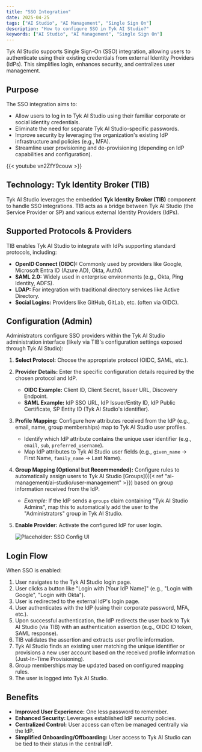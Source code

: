 ```yaml
---
title: "SSO Integration"
date: 2025-04-25
tags: ["AI Studio", "AI Management", "Single Sign On"]
description: "How to configure SSO in Tyk AI Studio?"
keywords: ["AI Studio", "AI Management", "Single Sign On"]
---
```


Tyk AI Studio supports Single Sign-On (SSO) integration, allowing users to authenticate using their existing credentials from external Identity Providers (IdPs). This simplifies login, enhances security, and centralizes user management.

## Purpose

The SSO integration aims to:

*   Allow users to log in to Tyk AI Studio using their familiar corporate or social identity credentials.
*   Eliminate the need for separate Tyk AI Studio-specific passwords.
*   Improve security by leveraging the organization's existing IdP infrastructure and policies (e.g., MFA).
*   Streamline user provisioning and de-provisioning (depending on IdP capabilities and configuration).

{{< youtube vn2ZfY9couw >}}

## Technology: Tyk Identity Broker (TIB)

Tyk AI Studio leverages the embedded **Tyk Identity Broker (TIB)** component to handle SSO integrations. TIB acts as a bridge between Tyk AI Studio (the Service Provider or SP) and various external Identity Providers (IdPs).

## Supported Protocols & Providers

TIB enables Tyk AI Studio to integrate with IdPs supporting standard protocols, including:

*   **OpenID Connect (OIDC):** Commonly used by providers like Google, Microsoft Entra ID (Azure AD), Okta, Auth0.
*   **SAML 2.0:** Widely used in enterprise environments (e.g., Okta, Ping Identity, ADFS).
*   **LDAP:** For integration with traditional directory services like Active Directory.
*   **Social Logins:** Providers like GitHub, GitLab, etc. (often via OIDC).

## Configuration (Admin)

Administrators configure SSO providers within the Tyk AI Studio administration interface (likely via TIB's configuration settings exposed through Tyk AI Studio):

1.  **Select Protocol:** Choose the appropriate protocol (OIDC, SAML, etc.).
2.  **Provider Details:** Enter the specific configuration details required by the chosen protocol and IdP.
    *   **OIDC Example:** Client ID, Client Secret, Issuer URL, Discovery Endpoint.
    *   **SAML Example:** IdP SSO URL, IdP Issuer/Entity ID, IdP Public Certificate, SP Entity ID (Tyk AI Studio's identifier).
3.  **Profile Mapping:** Configure how attributes received from the IdP (e.g., email, name, group memberships) map to Tyk AI Studio user profiles.
    *   Identify which IdP attribute contains the unique user identifier (e.g., `email`, `sub`, `preferred_username`).
    *   Map IdP attributes to Tyk AI Studio user fields (e.g., `given_name` -> First Name, `family_name` -> Last Name).
4.  **Group Mapping (Optional but Recommended):** Configure rules to automatically assign users to Tyk AI Studio [Groups]({{< ref "ai-management/ai-studio/user-management" >}}) based on group information received from the IdP.
    *   *Example:* If the IdP sends a `groups` claim containing "Tyk AI Studio Admins", map this to automatically add the user to the "Administrators" group in Tyk AI Studio.
5.  **Enable Provider:** Activate the configured IdP for user login.

    ![Placeholder: SSO Config UI](https://placehold.co/600x400?text=SSO+Provider+Config)

## Login Flow

When SSO is enabled:

1.  User navigates to the Tyk AI Studio login page.
2.  User clicks a button like "Login with [Your IdP Name]" (e.g., "Login with Google", "Login with Okta").
3.  User is redirected to the external IdP's login page.
4.  User authenticates with the IdP (using their corporate password, MFA, etc.).
5.  Upon successful authentication, the IdP redirects the user back to Tyk AI Studio (via TIB) with an authentication assertion (e.g., OIDC ID token, SAML response).
6.  TIB validates the assertion and extracts user profile information.
7.  Tyk AI Studio finds an existing user matching the unique identifier or provisions a new user account based on the received profile information (Just-In-Time Provisioning).
8.  Group memberships may be updated based on configured mapping rules.
9.  The user is logged into Tyk AI Studio.

## Benefits

*   **Improved User Experience:** One less password to remember.
*   **Enhanced Security:** Leverages established IdP security policies.
*   **Centralized Control:** User access can often be managed centrally via the IdP.
*   **Simplified Onboarding/Offboarding:** User access to Tyk AI Studio can be tied to their status in the central IdP.

